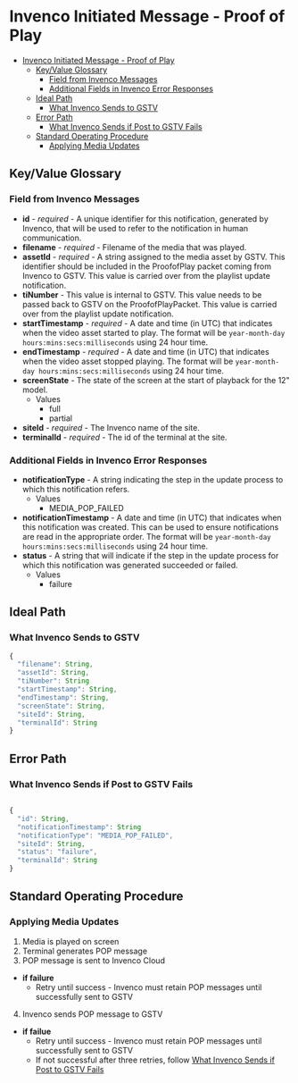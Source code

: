# Invenco Initiated Message - Proof of Play

<!-- TOC depthFrom:1 depthTo:6 withLinks:1 updateOnSave:1 orderedList:0 -->

- [Invenco Initiated Message - Proof of Play](#invenco-initiated-message-proof-of-play)
	- [Key/Value Glossary](#keyvalue-glossary)
		- [Field from Invenco Messages](#field-from-invenco-messages)
		- [Additional Fields in Invenco Error Responses](#additional-fields-in-invenco-error-responses)
	- [Ideal Path](#ideal-path)
		- [What Invenco Sends to GSTV](#what-invenco-sends-to-gstv)
	- [Error Path](#error-path)
		- [What Invenco Sends if Post to GSTV Fails](#what-invenco-sends-if-post-to-gstv-fails)
	- [Standard Operating Procedure](#standard-operating-procedure)
		- [Applying Media Updates](#applying-media-updates)

<!-- /TOC -->

## Key/Value Glossary
### Field from Invenco Messages
- **id** - _required_ - A unique identifier for this notification, generated by Invenco, that will be used to refer to the notification in human communication.
- **filename** - _required_ - Filename of the media that was played.
- **assetId** - _required_ - A string assigned to the media asset by GSTV. This identifier should be included in the ProofofPlay packet coming from Invenco to GSTV. This value is carried over from the playlist update notification.
- **tiNumber** - This value is internal to GSTV. This value needs to be passed back to GSTV on the ProofofPlayPacket. This value is carried over from the playlist update notification.
- **startTimestamp** - _required_ - A date and time (in UTC) that indicates when the video asset started to play. The format will be `year-month-day hours:mins:secs:milliseconds` using 24 hour time.
- **endTimestamp** - _required_ - A date and time (in UTC) that indicates when the video asset stopped playing. The format will be `year-month-day hours:mins:secs:milliseconds` using 24 hour time.
- **screenState** - The state of the screen at the start of playback for the 12" model.
  - Values
    - full
    - partial
- **siteId** - _required_ - The Invenco name of the site.
- **terminalId** - _required_ - The id of the terminal at the site.

### Additional Fields in Invenco Error Responses
- **notificationType** - A string indicating the step in the update process to which this notification refers.
  - Values
    - MEDIA_POP_FAILED
- **notificationTimestamp** - A date and time (in UTC) that indicates when this notification was created. This can be used to ensure notifications are read in the appropriate order. The format will be `year-month-day hours:mins:secs:milliseconds` using 24 hour time.
- **status** - A string that will indicate if the step in the update process for which this notification was generated succeeded or failed.
  - Values
    - failure

## Ideal Path
### What Invenco Sends to GSTV
```javascript
{
  "filename": String,
  "assetId": String,
  "tiNumber": String
  "startTimestamp": String,
  "endTimestamp": String,
  "screenState": String,
  "siteId": String,
  "terminalId": String
}
```

## Error Path
### What Invenco Sends if Post to GSTV Fails
```javascript

{
  "id": String,
  "notificationTimestamp": String
  "notificationType": "MEDIA_POP_FAILED",
  "siteId": String,
  "status": "failure",
  "terminalId": String
}
```

## Standard Operating Procedure
### Applying Media Updates
1. Media is played on screen
2. Terminal generates POP message
3. POP message is sent to Invenco Cloud
  - **if failure**
	  - Retry until success - Invenco must retain POP messages until successfully sent to GSTV
4. Invenco sends POP message to GSTV
  - **if failue**
    - Retry until success - Invenco must retain POP messages until successfully sent to GSTV
    - If not successful after three retries, follow [What Invenco Sends if Post to GSTV Fails](#what-invenco-sends-if-post-to-gstv-fails)
